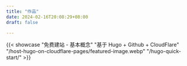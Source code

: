```yaml
---
title: "作品"
date: 2024-02-16T20:08:29+08:00
draft: false

---
```


{{< showcase "免费建站 - 基本概念" "基于 Hugo + Github + CloudFlare" "/host-hugo-on-cloudflare-pages/featured-image.webp" "/hugo-quick-start/" >}}
